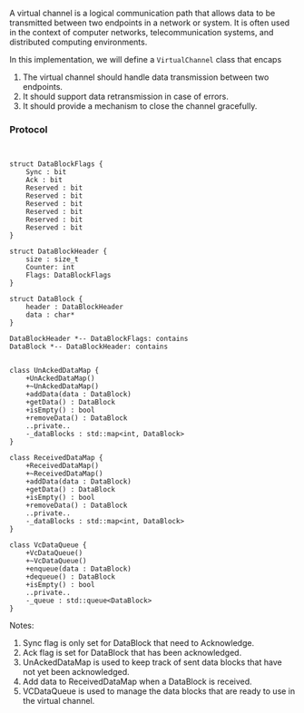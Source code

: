 A virtual channel is a logical communication path that allows data to be transmitted between two endpoints in a network or system. It is often used in the context of computer networks, telecommunication systems, and distributed computing environments.

In this implementation, we will define a `VirtualChannel` class that encaps
1. The virtual channel should handle data transmission between two endpoints.
2. It should support data retransmission in case of errors.
3. It should provide a mechanism to close the channel gracefully.


### Protocol

```plantuml


struct DataBlockFlags {
    Sync : bit
    Ack : bit
    Reserved : bit
    Reserved : bit
    Reserved : bit
    Reserved : bit
    Reserved : bit
    Reserved : bit
}

struct DataBlockHeader {
    size : size_t
    Counter: int
    Flags: DataBlockFlags
}

struct DataBlock {
    header : DataBlockHeader
    data : char*
}

DataBlockHeader *-- DataBlockFlags: contains
DataBlock *-- DataBlockHeader: contains


class UnAckedDataMap {
    +UnAckedDataMap()
    +~UnAckedDataMap()
    +addData(data : DataBlock)
    +getData() : DataBlock
    +isEmpty() : bool
    +removeData() : DataBlock
    ..private..
    -_dataBlocks : std::map<int, DataBlock>
}

class ReceivedDataMap {
    +ReceivedDataMap()
    +~ReceivedDataMap()
    +addData(data : DataBlock)
    +getData() : DataBlock
    +isEmpty() : bool
    +removeData() : DataBlock
    ..private..
    -_dataBlocks : std::map<int, DataBlock>
}

class VcDataQueue {
    +VcDataQueue()
    +~VcDataQueue()
    +enqueue(data : DataBlock)
    +dequeue() : DataBlock
    +isEmpty() : bool
    ..private..
    -_queue : std::queue<DataBlock>
}

```

Notes:
1. Sync flag is only set for DataBlock that need to Acknowledge.
2. Ack flag is set for DataBlock that has been acknowledged.
3. UnAckedDataMap is used to keep track of sent data blocks that have not yet been acknowledged.
4. Add data to ReceivedDataMap when a DataBlock is received.
5. VCDataQueue is used to manage the data blocks that are ready to use in the virtual channel.
